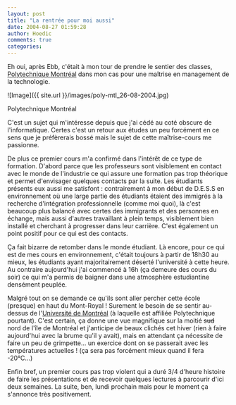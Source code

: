 ```yaml
---
layout: post
title: "La rentrée pour moi aussi"
date: 2004-08-27 01:59:28
author: Hoedic
comments: true
categories: 
---
```



Eh oui, après Ebb, c'était à mon tour de prendre le sentier des classes, [Polytechnique Montréal](http://www.polymtl.ca/) dans mon cas pour une maîtrise en management de la technologie.

![Image]({{ site.url }}/images/poly-mtl_26-08-2004.jpg)
<div class="photoattrib">Polytechnique Montréal</div>



C'est un sujet qui m'intéresse depuis que j'ai cédé au coté obscure de l'informatique. Certes c'est un retour aux études un peu forcément en ce sens que je préfèrerais bossé mais le sujet de cette maîtrise-cours me passionne.

De plus ce premier cours m'a confirmé dans l'intérêt de ce type de formation. D'abord parce que les professeurs sont visiblement en contact avec le monde de l'industrie ce qui assure une formation pas trop théorique et permet d'envisager quelques contacts par la suite. Les étudiants présents eux aussi me satisfont : contrairement à mon début de D.E.S.S en environnement où une large partie des étudiants étaient des immigrés à la recherche d'intégration professionnelle (comme moi quoi), là c'est beaucoup plus balancé avec certes des immigrants et des personnes en échange, mais aussi d'autres travaillant à plein temps, visiblement bien installé et cherchant à progresser dans leur carrière. C'est également un point positif pour ce qui est des contacts.

Ça fait bizarre de retomber dans le monde étudiant. Là encore, pour ce qui est de mes cours en environnement, c'était toujours à partir de 18h30 au mieux, les étudiants ayant majoritairement déserté l'université à cette heure. Au contraire aujourd'hui j'ai commencé à 16h (ça demeure des cours du soir) ce qui m'a permis de baigner dans une atmosphère estudiantine densément peuplée.

Malgré tout on se demande ce qu'ils sont aller percher cette école (presque) en haut du Mont-Royal ! Surement le besoin de se sentir au-dessus de l'[Université de Montréal](http://umontreal.ca/) (à laquelle est affiliée Polytechnique pourtant). C'est certain, ça donne une vue magnifique sur la moitié <strike>sud</strike> nord de l'île de Montréal et j'anticipe de beaux clichés cet hiver (rien à faire aujourd'hui avec la brume qu'il y avait), mais en attendant ça nécessite de faire un peu de grimpette... un exercice dont on se passerait avec les températures actuelles ! (ça sera pas forcément mieux quand il fera -20°C...)

Enfin bref, un premier cours pas trop violent qui a duré 3/4 d'heure histoire de faire les présentations et de recevoir quelques lectures à parcourir d'ici deux semaines. La suite, ben, lundi prochain mais pour le moment ça s'annonce très positivement.
